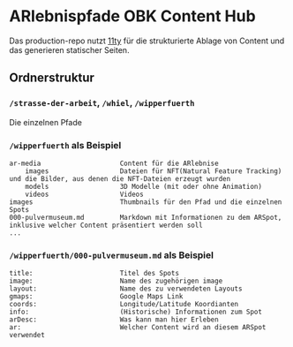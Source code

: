 # ARlebnispfade OBK Content Hub

Das production-repo nutzt [11ty](https://www.11ty.dev) für die strukturierte Ablage von Content und das generieren statischer Seiten.

## Ordnerstruktur

### `/strasse-der-arbeit`, `/whiel`, `/wipperfuerth`
Die einzelnen Pfade

### `/wipperfuerth` als Beispiel
```
ar-media                    Content für die ARlebnise
    images                  Dateien für NFT(Natural Feature Tracking) und die Bilder, aus denen die NFT-Dateien erzeugt wurden
    models                  3D Modelle (mit oder ohne Animation)
    videos                  Videos
images                      Thumbnails für den Pfad und die einzelnen Spots
000-pulvermuseum.md         Markdown mit Informationen zu dem ARSpot, inklusive welcher Content präsentiert werden soll
...
```

### `/wipperfuerth/000-pulvermuseum.md` als Beispiel
```
title:                      Titel des Spots
image:                      Name des zugehörigen image
layout:                     Name des zu verwendeten Layouts
gmaps:                      Google Maps Link
coords:                     Longitude/Latitude Koordianten
info:                       (Historische) Informationen zum Spot
arDesc:                     Was kann man hier Erleben
ar:                         Welcher Content wird an diesem ARSpot verwendet
```